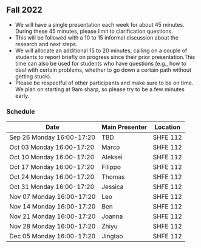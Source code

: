 ## Fall 2022

- We will have a single presentation each week for about 45 minutes. During these 45 minutes, please limit to clarification questions.
- This will be followed with a 10 to 15 informal discussion about the research and next steps. 
- We will allocate an additional 15 to 20 minutes, calling on a couple of students to report briefly on progress since their prior presentation.This time can also be used for students who have questions (e.g., how to deal with certain problems, whether to go down a certain path without getting stuck).
- Please be respectful of other participants and make sure to be on time. We plan on starting at 9am sharp, so please try to be a few minutes early.

### Schedule

| Date                        | Main Presenter | Location      |
|-----------------------------|----------------|---------------|
| Sep 26 Monday 16:00-17:20   | TBD            | SHFE 112      |
| Oct 03 Monday 16:00-17:20   | Marco          | SHFE 112      |
| Oct 10 Monday 16:00-17:20   | Aleksei        | SHFE 112      |
| Oct 17 Monday 16:00-17:20   | Filippo        | SHFE 112      |
| Oct 24 Monday 16:00-17:20   | Thomas         | SHFE 112      |
| Oct 31 Monday 16:00-17:20   | Jessica        | SHFE 112      |
| Nov 07 Monday 16:00-17:20   | Leo            | SHFE 112      |
| Nov 14 Monday 16:00-17:20   | Ben            | SHFE 112      |
| Nov 21 Monday 16:00-17:20   | Joanna         | SHFE 112      |
| Nov 28 Monday 16:00-17:20   | Zhiyu          | SHFE 112      |
| Dec 05 Monday 16:00-17:20   | Jingtao        | SHFE 112      |
